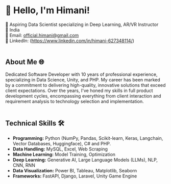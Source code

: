 # **👋 Hello, I'm Himani!**
🚀 Aspiring Data Scientist specializing in Deep Learning, AR/VR Instructor <br>
📍 India<br>
📧 Email: official.himani@gmail.com<br>
🔗 LinkedIn: (https://www.linkedin.com/in/himani-627348114/) <br><br>

## About Me 🌐
Dedicated Software Developer with 10 years of professional experience, specializing in Data Science, Unity, and PHP. My career has been marked by a commitment to delivering high-quality, innovative solutions that exceed client expectations. Over the years, I've honed my skills in full product development cycles, encompassing everything from client interaction and requirement analysis to technology selection and implementation.<br><br>

## Technical Skills 🛠️
- **Programming:** Python (NumPy, Pandas, Scikit-learn, Keras, Langchain, Vector Databases, Huggingface), C# and PHP.
- **Data Handling:** MySQL, Excel, Web Scraping
- **Machine Learning:** Model Training, Optimization
- **Deep Learning:** Generative AI, Large Language Models (LLMs), NLP, CNN, RNN
- **Data Visualization:** Power BI, Tableau, Matplotlib, Seaborn
- **Frameworks:** FastAPI, Django, Laravel, Unity Game Engine
